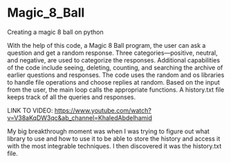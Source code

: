 # Magic_8_Ball
Creating a magic 8 ball on python

With the help of this code, a Magic 8 Ball program, the user can ask a question and get a random response. Three categories—positive, neutral, and negative, are used to categorize the responses. Additional capabilities of the code include seeing, deleting, counting, and searching the archive of earlier questions and responses. The code uses the random and os libraries to handle file operations and choose replies at random. Based on the input from the user, the main loop calls the appropriate functions. A history.txt file keeps track of all the queries and responses.

LINK TO VIDEO:
https://www.youtube.com/watch?v=V38aKqDW3qc&ab_channel=KhaledAbdelhamid


My big breakthrough moment was when I was trying to figure out what library to use and how to use it to be able to store the history and access it with the most integrable techniques. I then discovered it was the history.txt file. 